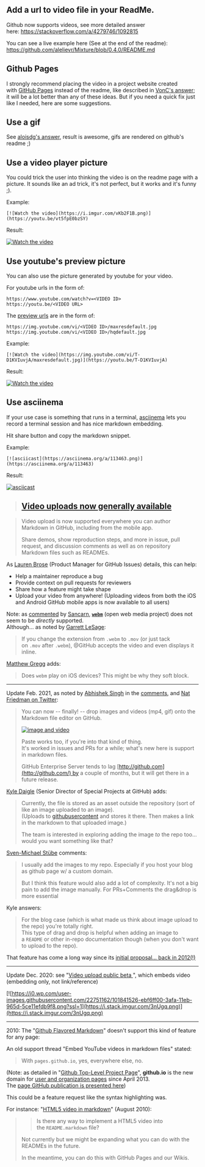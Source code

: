 Add a url to video file in your ReadMe.
---------------------------------------

Github now supports videos, see more detailed answer here: <https://stackoverflow.com/a/4279746/1092815>

You can see a live example here (See at the end of the readme):\
<https://github.com/alelievr/Mixture/blob/0.4.0/README.md>

Github Pages
------------

I strongly recommend placing the video in a project website created with [GitHub Pages](https://pages.github.com/) instead of the readme, like described in [VonC's answer](https://stackoverflow.com/questions/4279611/how-to-embed-a-video-into-github-readme-md/4279746#4279746); it will be a lot better than any of these ideas. But if you need a quick fix just like I needed, here are some suggestions.

Use a gif
---------

See [aloisdg's answer](https://stackoverflow.com/questions/4279611/how-to-embed-a-video-into-github-readme-md/29842302#29842302), result is awesome, gifs are rendered on github's readme ;)

Use a video player picture
--------------------------

You could trick the user into thinking the video is on the readme page with a picture. It sounds like an ad trick, it's not perfect, but it works and it's funny ;).

Example:

```
[![Watch the video](https://i.imgur.com/vKb2F1B.png)](https://youtu.be/vt5fpE0bzSY)

```

Result:

[![Watch the video](https://i.imgur.com/vKb2F1B.png)](https://youtu.be/vt5fpE0bzSY)

Use youtube's preview picture
-----------------------------

You can also use the picture generated by youtube for your video.

For youtube urls in the form of:

```
https://www.youtube.com/watch?v=<VIDEO ID>
https://youtu.be/<VIDEO URL>

```

The [preview urls](https://stackoverflow.com/questions/2068344/how-do-i-get-a-youtube-video-thumbnail-from-the-youtube-api) are in the form of:

```
https://img.youtube.com/vi/<VIDEO ID>/maxresdefault.jpg
https://img.youtube.com/vi/<VIDEO ID>/hqdefault.jpg

```

Example:

```
[![Watch the video](https://img.youtube.com/vi/T-D1KVIuvjA/maxresdefault.jpg)](https://youtu.be/T-D1KVIuvjA)

```

Result:

[![Watch the video](https://img.youtube.com/vi/T-D1KVIuvjA/maxresdefault.jpg)](https://youtu.be/T-D1KVIuvjA)

Use asciinema
-------------

If your use case is something that runs in a terminal, [asciinema](https://asciinema.org/) lets you record a terminal session and has nice markdown embedding.

Hit share button and copy the markdown snippet.

Example:

```
[![asciicast](https://asciinema.org/a/113463.png)](https://asciinema.org/a/113463)

```

Result:

[![asciicast](https://i.stack.imgur.com/gHrep.png)](https://asciinema.org/a/113463)




> [Video uploads now generally available](https://github.blog/2021-05-13-video-uploads-available-github/)
> -------------------------------------------------------------------------------------------------------

> Video upload is now supported everywhere you can author Markdown in GitHub, including from the mobile app.
>
> Share demos, show reproduction steps, and more in issue, pull request, and discussion comments as well as on repository Markdown files such as READMEs.

As [Lauren Brose](https://github.com/labrose) (Product Manager for GitHub Issues) details, this can help:

-   Help a maintainer reproduce a bug
-   Provide context on pull requests for reviewers
-   Share how a feature might take shape
-   Upload your video from anywhere! (Uploading videos from both the iOS and Android GitHub mobile apps is now available to all users)

Note: as [commented](https://stackoverflow.com/questions/4279611/how-to-embed-a-video-into-github-readme-md/4279746#comment119601516_4279746) by [Sancarn](https://stackoverflow.com/users/6302131/sancarn), [**`webm`**](https://www.webmproject.org/) (open web media project) does not seem to be *directly* supported.\
Although... as noted by [Garrett LeSage](https://twitter.com/garrett/status/1392524531080761349):

> If you change the extension from `.webm` to `.mov` (or just tack on `.mov` after `.webm`), @GitHub accepts the video and even displays it inline.

[Matthew Gregg](https://twitter.com/braintube) adds:

> Does `webm` play on iOS devices? This might be why they soft block.

* * * * *

Update Feb. 2021, as noted by [Abhishek Singh](https://stackoverflow.com/users/9871400/abhishek-singh) in the [comments](https://stackoverflow.com/questions/4279611/how-to-embed-a-video-into-github-readme-md/4279746?noredirect=1#comment117384408_4279746), and [Nat Friedman on Twitter](https://twitter.com/natfriedman/status/1365393828622921728):

> You can now -- finally! -- drop images and videos (mp4, gif) onto the Markdown file editor on GitHub.
>
> [![image and video](https://i.stack.imgur.com/vxyiV.gif)](https://i.stack.imgur.com/vxyiV.gif)
>
> Paste works too, if you're into that kind of thing.\
> It's worked in issues and PRs for a while; what's new here is support in markdown files.
>
> GitHub Enterprise Server tends to lag [http://github.com](http://github.com/) by a couple of months, but it will get there in a future release.

[Kyle Daigle](https://twitter.com/kdaigle) (Senior Director of Special Projects at GitHub) adds:

> Currently, the file is stored as an asset outside the repository (sort of like an image uploaded to an image).\
> (Uploads to [githubusercontent](https://stackoverflow.com/a/39066549/6309) and stores it there. Then makes a link in the markdown to that uploaded image.)
>
> The team is interested in exploring adding the image *to* the repo too... would you want something like that?

[Sven-Michael Stübe](https://twitter.com/stuebe2k14) comments:

> I usually add the images to my repo. Especially if you host your blog as github page w/ a custom domain.
>
> But I think this feature would also add a lot of complexity. It's not a big pain to add the image manually. For PRs+Comments the drag&drop is more essential

Kyle answers:

> For the blog case (which is what made us think about image upload to the repo) you're totally right.\
> This type of drag and drop is helpful when adding an image to a `README` or other in-repo documentation though (when you don't want to upload to the repo).

That feature has come a long way since its [initial proposal... back in 2012(!)](https://www.youtube.com/watch?v=5iq0Kl4Snyg&feature=youtu.be)

* * * * *

Update Dec. 2020: see "[Video upload public beta ](https://github.blog/changelog/2020-12-16-video-upload-public-beta/)", which embeds video (embedding only, not link/reference)

[![https://i0.wp.com/user-images.githubusercontent.com/22751162/101841526-ebf6ff00-3afa-11eb-965d-5ce11efdb9f8.png?ssl=1](https://i.stack.imgur.com/3nUgq.png)](https://i.stack.imgur.com/3nUgq.png)

* * * * *

2010: The "[Github Flavored Markdown](https://help.github.com/articles/github-flavored-markdown)" doesn't support this kind of feature for any page:

An old support thread "Embed YouTube videos in markdown files" stated:

> With `pages.github.io`, yes, everywhere else, no.

(Note: as detailed in "[Github Top-Level Project Page](https://stackoverflow.com/a/15848761/6309)", **github.io** is the new domain for [user and organization pages](https://help.github.com/articles/user-organization-and-project-pages) since April 2013.\
The [page GitHub publication is presented here](http://pages.github.com/))

This could be a feature request like the syntax highlighting was.

For instance: "[HTML5 video in markdown](http://web.archive.org/web/20101211100309/http://support.github.com/discussions/site/1839-html5-video-in-markdown)" (August 2010):

> > Is there any way to implement a HTML5 video into the `README.markdown` file?
>
> Not currently but we might be expanding what you can do with the READMEs in the future.
>
> In the meantime, you can do this with GitHub Pages and our Wikis.